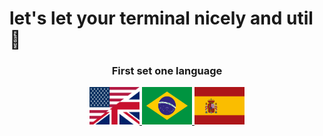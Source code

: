 # let's let your terminal nicely and util 🐧

<div align="center" id="SetALanguage"> <h3>First set one language</h3> </div>

<div align="center" id="flags"> 
<a href="En/EN.md">
<img width="80" height="60" src="imgs/UK.svg">
</a>
<a href="Br/BR.md">
<img width="80" height="60" src="imgs/Brasil.png">
</a>
<a href="Es/ES.md">
<img width="80" height="60" src="imgs/Spain.svg">
</a>
</div>

